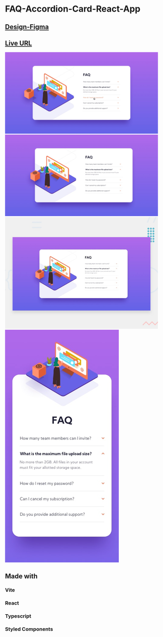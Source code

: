 # FAQ-Accordion-Card-React-App

## [Design-Figma](https://www.figma.com/file/y6X4WrAaas1Hl8ETG45b99/faq-accordion-card?type=design&node-id=0-1&t=6cRRbdwEGD7Bd8kw-0)

## [Live URL]()

![image1](./public/design/active-states.jpg)
![image2](./public/design/desktop-design.jpg)
![image3](./public/design/desktop-preview.jpg)
![image4](./public/design/mobile-design.jpg)

## Made with

### Vite

### React

### Typescript

### Styled Components
